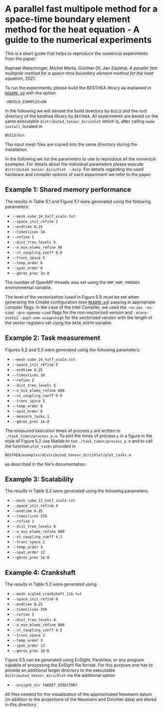 
A parallel fast multipole method for a space-time boundary element method for the heat equation - A guide to the numerical experiments
======================================================================================

This is a short guide that helps to reproduce the numerical experiments from the paper:

Raphael Watschinger, Michal Merta, Günther Of, Jan Zapletal, *A parallel fast multipole method for a space-time boundary element method for the heat equation*, 2021.

To run the experiments, please build the BESTHEA library as explained in [`README.md`](../../README.md) with the option
```
-DBUILD_EXAMPLES=ON
```
In the following we will denote the build directory by `BUILD` and the root directory of the besthea library by `BESTHEA`. All experiments are based on the same executable `distributed_tensor_dirichlet`
which is, after calling `make install`, located in
```
BUILD/bin
```
The input mesh files are copied into the same directory during the installation.

In the following we list the parameters to use to reproduce all the numerical examples. For details about the individual parameters please execute `distributed_tensor_dirichlet --help`. For details regarding the used hardware and compiler options of each experiment we refer to the paper.

## Example 1: Shared memory performance

The results in Table 5.1 and Figure 5.1 were generated using the following parameters:

* `--mesh cube_24_half_scale.txt`
* `--space_init_refine 2`
* `--endtime 0.25` 
* `--timeslices 16`
* `--refine 1`
* `--dist_tree_levels 5`
* `--n_min_elems_refine 80`
* `--st_coupling_coeff 0.9`
* `--trunc_space 5`
* `--temp_order 6`
* `--spat_order 6`
* `--gmres_prec 1e-8`

The number of OpenMP threads was set using the `OMP_NUM_THREADS` environmental variable. 

The level of the vectorization (used in Figure 5.1) must be set when generating the Cmake configuration (see [`README.md`](../../README.md)) passing in appropriate compiler flags. In the case of the Intel Compiler, we used the `-no-vec -no-simd -qno-openmp-simd` flags for the non-vectorized version and `-xcore-avx512 -qopt-zmm-usage=high` for the vectorized version with the length of the vector registers set using the `DATA_WIDTH` variable.

## Example 2: Task measurement

Figures 5.2 and 5.3 were generated using the following parameters:

* `--mesh cube_24_half_scale.txt`
* `--space_init_refine 2`
* `--endtime 0.25` 
* `--timeslices 16`
* `--refine 2`
* `--dist_tree_levels 5`
* `--n_min_elems_refine 800`
* `--st_coupling_coeff 0.9`
* `--trunc_space 5`
* `--temp_order 6`
* `--spat_order 6`
* `--measure_tasks 1`
* `--gmres_prec 1e-8`

The measured execution times of process `p` are written to `./task_timer/process_p.m`. To plot the times of process `p` in a figure in the style of Figure 5.2 use Matlab to run `./task_timer/process_p.m` and to call the function `plot_tasks` provided in 
```
BESTHEA/examples/distributed_tensor_dirichlet/plot_tasks.m
```
as described in the file's documentation.

## Example 3: Scalability

The results in Table 5.2 were generated using the following parameters:

* `--mesh cube_12_half_scale.txt`
* `--space_init_refine 4`
* `--endtime 0.25` 
* `--timeslices 256`
* `--refine 1`
* `--dist_tree_levels 9`
* `--n_min_elems_refine 800`
* `--st_coupling_coeff 4.1`
* `--trunc_space 2`
* `--temp_order 4`
* `--spat_order 12`
* `--gmres_prec 1e-8`

## Example 4: Crankshaft

The results in Table 5.3 were generated using:

* `--mesh scaled_crankshaft_11k.txt`
* `--space_init_refine 0`
* `--endtime 0.25` 
* `--timeslices 256`
* `--refine 1`
* `--dist_tree_levels 8`
* `--n_min_elems_refine 800`
* `--st_coupling_coeff 4.5`
* `--trunc_space 2`
* `--temp_order 3`
* `--spat_order 12`
* `--gmres_prec 1e-6`

Figure 5.5 can be generated using EnSight, ParaView, or any program capable of processing the EnSight file format. For this purpose one has to provide an additional target directory to the executable `distributed_tensor_dirichlet` via the additional option

* `--ensight_dir TARGET_DIRECTORY`.

All files needed for the visualization of the approximated Neumann datum (in addition to the projections of the Neumann and Dirichlet data) are stored in this directory.
